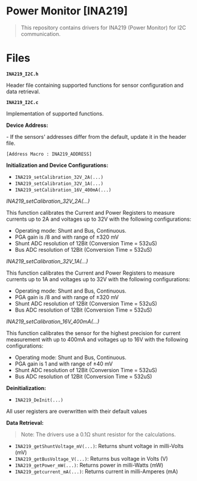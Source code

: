 # Power Monitor [INA219]

> This repository contains drivers for INA219 (Power Monitor) for I2C communication.

# Files
**`INA219_I2C.h`**
<p>Header file containing supported functions for sensor configuration and data retrieval. 

**`INA219_I2C.c`**
<p> Implementation of supported functions.

**Device Address:**
<p>- If the sensors' addresses differ from the default, update it in the header file.

`[Address Macro : INA219_ADDRESS]`

**Initialization and Device Configurations:**

- `INA219_setCalibration_32V_2A(...)`
- `INA219_setCalibration_32V_1A(...)`
- `INA219_setCalibration_16V_400mA(...)`

*INA219_setCalibration_32V_2A(...)* 
<p>This function calibrates the Current and Power Registers to measure currents up to 2A and voltages up to 32V with the following configurations:

- Operating mode: Shunt and Bus, Continuous.
- PGA gain is /8 and with range of ±320 mV
- Shunt ADC resolution of 12Bit (Conversion Time = 532uS)
- Bus ADC resolution of 12Bit (Conversion Time = 532uS)

*INA219_setCalibration_32V_1A(...)* 
<p>This function calibrates the Current and Power Registers to measure currents up to 1A and voltages up to 32V with the following configurations:

- Operating mode: Shunt and Bus, Continuous.
- PGA gain is /8 and with range of ±320 mV
- Shunt ADC resolution of 12Bit (Conversion Time = 532uS)
- Bus ADC resolution of 12Bit (Conversion Time = 532uS)

*INA219_setCalibration_16V_400mA(...)* 
<p>This function calibrates the sensor for the highest precision for current measurement with up to 400mA and voltages up to 16V with the following configurations:

- Operating mode: Shunt and Bus, Continuous.
- PGA gain is 1 and with range of ±40 mV
- Shunt ADC resolution of 12Bit (Conversion Time = 532uS)
- Bus ADC resolution of 12Bit (Conversion Time = 532uS)

**Deinitialization:**
- `INA219_DeInit(...)`
<p>All user registers are overwritten with their default values

**Data Retrieval:**

>Note: The drivers use a 0.1Ω shunt resistor for the calculations.
- `INA219_getShuntVoltage_mV(...)`: Returns shunt voltage in milli-Volts (mV)
- `INA219_getBusVoltage_V(...)`: Returns bus voltage in Volts (V) 
- `INA219_getPower_mW(...)`: Returns power in milli-Watts (mW)
- `INA219_getcurrent_mA(...)`: Returns current in milli-Amperes (mA)

